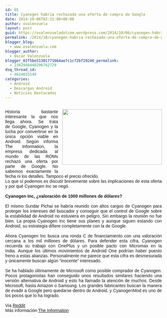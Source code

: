 ```yaml
---
id: 65
title: Cyanogen habría rechazado una oferta de compra de Google
date: 2014-10-06T02:31:00+00:00
author: ovalenzuela
layout: post
guid: https://ovalenzueladotcom.wordpress.com/2014/10/06/cyanogen-habria-rechazado-una-oferta-de-compra-de-google
permalink: /2014/10/cyanogen-habria-rechazado-una-oferta-de-compra-de-google.html
blogger_blog:
  - www.ovalenzuela.com
blogger_author:
  - Oscar Valenzuela
blogger_02f5be51301771664ae7c1c72bf29246_permalink:
  - 2362948440206762729
dsq_thread_id:
  - 4624033149
categories:
  - Android
  - Descargas Android
  - Noticias Destacadas
---
```

<div class="separator" style="clear:both;text-align:center;">
</div>

<div style="text-align:justify;">
  <span style="font-family:Verdana, sans-serif;"><br /></span>
</div>

<div class="separator" style="clear:both;text-align:center;">
  <a href="http://www.ovalenzuela.com/wp-content/uploads/2016/02/5586a-cyanogenmod-inc-logo.jpg" style="clear:right;float:right;margin-bottom:1em;margin-left:1em;"><img border="0" src="http://www.ovalenzuela.com/wp-content/uploads/2016/02/5586a-cyanogenmod-inc-logo.jpg" height="179" width="320" /></a>
</div>

<div style="text-align:justify;">
  <span style="font-family:Verdana, sans-serif;">Historia bastante interesante la que nos llega ahora. Se trata de Google, Cyanogen y la lucha por convertirse en la única opción viable en Android. Según informa The Information, la empresa dedicada al mundo de las ROMs rechazó una oferta por parte de Google. </span><span style="font-family:Verdana, sans-serif;">No sabemos exactamente la fecha ni los detalles. Tampoco el precio ofrecido.</span>
</div>

<div style="text-align:justify;">
  <span style="font-family:Verdana, sans-serif;">Lo que sí podemos es discutir brevemente sobre las implicaciones de esta oferta y por qué Cyanogen Inc se negó.</span><br /><span style="font-family:Verdana, sans-serif;"><br /></span>
</div>

<div style="text-align:justify;">
  <span style="font-family:Verdana, sans-serif;"><b>Cyanogen Inc, ¿valoración de 1000 millones de dólares?</b></span>
</div>

<div style="text-align:justify;">
  <span style="font-family:Verdana, sans-serif;"><b><br /></b></span>
</div>

<div style="text-align:justify;">
  <span style="font-family:Verdana, sans-serif;">El mismo Sundar Pichai se habría reunido con altos cargos de Cyanogen para proteger los intereses del buscador y conseguir que el control de Google sobre la estabilidad de Android no estuviera en peligro. Sin embargo la reunión no fue bien. La propia Cyanogen Inc tiene sus planes y aunque siguen estando con Android, su estrategia difiere completamente con la de Google. </span>
</div>

<div style="text-align:justify;">
  <span style="font-family:Verdana, sans-serif;"><br /></span>
</div>

<div style="text-align:justify;">
  <span style="font-family:Verdana, sans-serif;">Ahora Cyanogen Inc busca una ronda C de financiamiento con una valoración cercana a los mil millones de dólares. Para defender esta cifra, Cyanogen recuerda su trabajo con OnePlus y un posible pacto con Micromax en la India. Aunque los últimos movimientos de Android One podrían haber puesto freno a estas alianzas. Personalmente me parece que esta cifra es desmesurada y únicamente buscan algún “inocente” interesado.</span>
</div>

<div style="text-align:justify;">
  <span style="font-family:Verdana, sans-serif;"><br /></span>
</div>

<div style="text-align:justify;">
  <span style="font-family:Verdana, sans-serif;">Se ha hablado últimamente de Microsoft como posible comprador de Cyanogen. Pocos protagonistas han conseguido unos resultados similares haciendo una versión alternativa de Android y esto ha llamado la atención de muchos. Desde Microsoft, hasta Amazon o Samsung. Los grandes fabricantes buscan la manera de evadir a Google pero quedarse dentro de Android, y CyanogenMod es uno de los pocos que lo ha logrado.</span>
</div>

<div style="text-align:justify;">
  <span style="font-family:Verdana, sans-serif;"><br /></span>
</div>

<div style="text-align:justify;">
  <span style="font-family:Verdana, sans-serif;">Via <a href="http://www.reddit.com/r/Android/comments/2i47r0/report_cyanogen_inc_turns_down_acquisition/" rel="nofollow" target="_blank">Reddit</a></span>
</div>

<div style="text-align:justify;">
  <span style="font-family:Verdana, sans-serif;">Más información <a href="https://www.theinformation.com/Cyanogen-Spurns-Google-Acquisition-Interest-Seeks-1-Billion-Valuation" rel="nofollow" target="_blank">The Information</a></span>
</div>